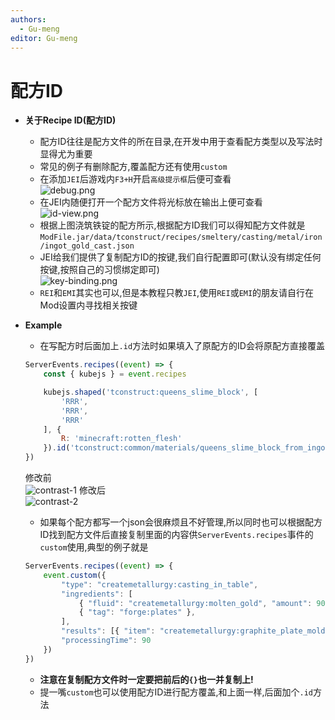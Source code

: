 ```yaml
---
authors:
  - Gu-meng
editor: Gu-meng
---
```

# 配方ID

* **关于Recipe ID(配方ID)**
  * 配方ID往往是配方文件的所在目录,在开发中用于查看配方类型以及写法时显得尤为重要
  * 常见的例子有删除配方,覆盖配方还有使用`custom`
  * 在添加`JEI`后游戏内`F3+H`开启`高级提示框`后便可查看\
    ![debug.png](/imgs/RecipeId/debug.png)
  * 在JEI内随便打开一个配方文件将光标放在输出上便可查看\
    ![id-view.png](/imgs/RecipeId/id-view.png)
  * 根据上图浇筑铁锭的配方所示,根据配方ID我们可以得知配方文件就是 `ModFile.jar/data/tconstruct/recipes/smeltery/casting/metal/iron/ingot_gold_cast.json`
  * JEI给我们提供了复制配方ID的按键,我们自行配置即可(默认没有绑定任何按键,按照自己的习惯绑定即可)\
    ![key-binding.png](/imgs/RecipeId/key-binding.png)
  * `REI`和`EMI`其实也可以,但是本教程只教`JEI`,使用`REI`或`EMI`的朋友请自行在Mod设置内寻找相关按键

* **Example**
    * 在写配方时后面加上`.id`方法时如果填入了原配方的ID会将原配方直接覆盖
    ```js
    ServerEvents.recipes((event) => {
		const { kubejs } = event.recipes

		kubejs.shaped('tconstruct:queens_slime_block', [
			'RRR',
			'RRR',
			'RRR'
		], {
			R: 'minecraft:rotten_flesh'
		}).id('tconstruct:common/materials/queens_slime_block_from_ingots')
	})
    ```
	修改前\
	![contrast-1](/imgs/RecipeId/contrast-1.png)
	修改后\
	![contrast-2](/imgs/RecipeId/contrast-2.png)

    * 如果每个配方都写一个json会很麻烦且不好管理,所以同时也可以根据配方ID找到配方文件后直接复制里面的内容供`ServerEvents.recipes`事件的`custom`使用,典型的例子就是

    ```js
    ServerEvents.recipes((event) => {
        event.custom({
      	    "type": "createmetallurgy:casting_in_table",
          	"ingredients": [
      		    { "fluid": "createmetallurgy:molten_gold", "amount": 90 },
      		    { "tag": "forge:plates" },
      	    ],
      	    "results": [{ "item": "createmetallurgy:graphite_plate_mold" }],
    	    "processingTime": 90
        })
    })
    ```
	* **注意在复制配方文件时一定要把前后的`{}`也一并复制上!**
    * 提一嘴`custom`也可以使用配方ID进行配方覆盖,和上面一样,后面加个`.id`方法
